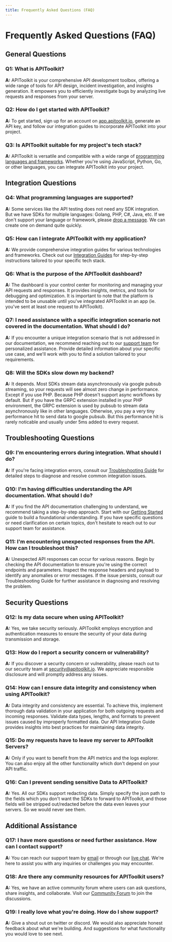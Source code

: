 ```yaml
---
title: Frequently Asked Questions (FAQ)
---
```


# Frequently Asked Questions (FAQ)

## General Questions

### Q1: What is APIToolkit?

**A:** APIToolkit is your comprehensive API development toolbox, offering a wide range of tools for API design, incident investigation, and insights generation. It empowers you to efficiently investigate bugs by analyzing live requests and responses from your server.

### Q2: How do I get started with APIToolkit?

**A:** To get started, sign up for an account on [app.apitoolkit.io](https://app.apitoolkit.io/), generate an API key, and follow our integration guides to incorporate APIToolkit into your project.

### Q3: Is APIToolkit suitable for my project's tech stack?

**A:** APIToolkit is versatile and compatible with a wide range of [programming languages and frameworks](https://apitoolkit.io/docs/get-started/quickstarts/). Whether you're using JavaScript, Python, Go, or other languages, you can integrate APIToolkit into your project.

## Integration Questions

### Q4: What programming languages are supported?

**A:** Some services like the API testing does not need any SDK integration. But we have SDKs for multiple languages: Golang, PHP, C#, Java, etc. If we don't support your language or framework, please [drop a message](hello@apitoolkit.io). We can create one on demand quite quickly.

### Q5: How can I integrate APIToolkit with my application?

**A:** We provide comprehensive integration guides for various technologies and frameworks. Check out our [Integration Guides](/docs/get-started/quickstarts/) for step-by-step instructions tailored to your specific tech stack.

### Q6: What is the purpose of the APIToolkit dashboard?

**A:** The dashboard is your control center for monitoring and managing your API requests and responses. It provides insights, metrics, and tools for debugging and optimization. It is important to note that the platform is intended to be unusable until you've integrated APIToolkit in an app (ie. you've sent at least one request to APIToolkit).

### Q7: I need assistance with a specific integration scenario not covered in the documentation. What should I do?

**A:** If you encounter a unique integration scenario that is not addressed in our documentation, we recommend reaching out to our [support team](hello@apitoolkit.io) for personalized assistance. Provide detailed information about your specific use case, and we'll work with you to find a solution tailored to your requirements.

### Q8: Will the SDKs slow down my backend?

**A:** It depends. Most SDKs stream data asynchronously via google pubsub streaming, so your requests will see almost zero change in performance. Except if you use PHP. Because PHP doesn't support async workflows by default. But if you have the GRPC extension installed in your PHP environment, the GRPC extension is used by pubsub to stream data asynchronously like in other languages. Otherwise, you pay a very tiny performance hit to send data to google pubsub. But this performance hit is rarely noticable and usually under 5ms added to every request.

## Troubleshooting Questions

### Q9: I'm encountering errors during integration. What should I do?

**A:** If you're facing integration errors, consult our [Troubleshooting Guide](/docs/get-started/troubleshooting-and-faq/troubleshooting-errors/) for detailed steps to diagnose and resolve common integration issues.

### Q10: I'm having difficulties understanding the API documentation. What should I do?

**A:** If you find the API documentation challenging to understand, we recommend taking a step-by-step approach. Start with our [Getting Started](https://apitoolkit.io/docs/get-started/) guide to build a foundational understanding. If you have specific questions or need clarification on certain topics, don't hesitate to reach out to our support team for assistance.

### Q11: I'm encountering unexpected responses from the API. How can I troubleshoot this?

**A:** Unexpected API responses can occur for various reasons. Begin by checking the API documentation to ensure you're using the correct endpoints and parameters. Inspect the response headers and payload to identify any anomalies or error messages. If the issue persists, consult our Troubleshooting Guide for further assistance in diagnosing and resolving the problem.

## Security Questions

### Q12: Is my data secure when using APIToolkit?

**A:** Yes, we take security seriously. APIToolkit employs encryption and authentication measures to ensure the security of your data during transmission and storage.

### Q13: How do I report a security concern or vulnerability?

**A:** If you discover a security concern or vulnerability, please reach out to our security team at [security@apitoolkit.io](mailto:hello@apitoolkit.io). We appreciate responsible disclosure and will promptly address any issues.

### Q14: How can I ensure data integrity and consistency when using APIToolkit?

**A:** Data integrity and consistency are essential. To achieve this, implement thorough data validation in your application for both outgoing requests and incoming responses. Validate data types, lengths, and formats to prevent issues caused by improperly formatted data. Our API Integration Guide provides insights into best practices for maintaining data integrity.

### Q15: Do my requests have to leave my server to APIToolkit Servers?

**A:** Only if you want to benefit from the API metrics and the logs explorer. You can also enjoy all the other functionality which don't depend on your API traffic.

### Q16: Can I prevent sending sensitive Data to APIToolkit?

**A:** Yes. All our SDKs support redacting data. Simply specify the json path to the fields which you don't want the SDKs to forward to APIToolkit, and those fields will be stripped out/redacted before the data even leaves your servers. So we would never see them.

## Additional Assistance

### Q17: I have more questions or need further assistance. How can I contact support?

**A:** You can reach our support team by [email](mailto:hello@apitoolkit.io) or through our [live chat](https://calendly.com/tonyalaribe/30min?month=2023-10). We're here to assist you with any inquiries or challenges you may encounter.

### Q18: Are there any community resources for APIToolkit users?

**A:** Yes, we have an active community forum where users can ask questions, share insights, and collaborate. Visit our [Community Forum](https://discord.com/invite/dEB6EjQnKB) to join the discussions.

### Q19: I really love what you're doing. How do I show support?

**A:** Give a shout out on twitter or discord. We would also appreciate honest feedback about what we're building. And suggestions for what functionality you would love to see next.
